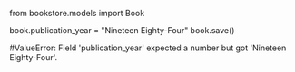 from bookstore.models import Book

book.publication_year = "Nineteen Eighty-Four"
book.save()

#ValueError: Field 'publication_year' expected a number but got 'Nineteen Eighty-Four'.
